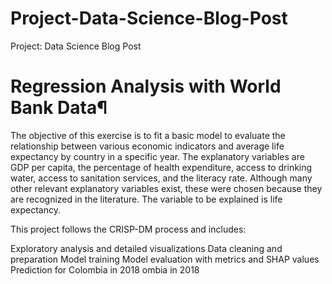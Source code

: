 # Project-Data-Science-Blog-Post
Project: Data Science Blog Post
# Regression Analysis with World Bank Data¶
The objective of this exercise is to fit a basic model to evaluate the relationship between various economic indicators and average life expectancy by country in a specific year. The explanatory variables are GDP per capita, the percentage of health expenditure, access to drinking water, access to sanitation services, and the literacy rate. Although many other relevant explanatory variables exist, these were chosen because they are recognized in the literature. The variable to be explained is life expectancy.

This project follows the CRISP-DM process and includes:

Exploratory analysis and detailed visualizations
Data cleaning and preparation
Model training
Model evaluation with metrics and SHAP values
Prediction for Colombia in 2018 ombia in 2018
